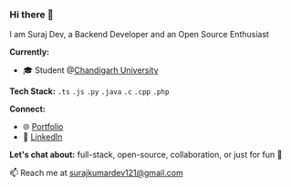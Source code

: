 ### Hi there 👋

I am Suraj Dev, a Backend Developer and an Open Source Enthusiast

**Currently:** 
- 🎓 Student @[Chandigarh University](https://www.cuchd.in/)

**Tech Stack:** `.ts` `.js` `.py` `.java` `.c` `.cpp` `.php`

**Connect:**
- 🌐 [Portfolio](https://www.surajkumardev.tech/)
- 📝 [LinkedIn](https://www.linkedin.com/in/suraj-kumar-dev-b755a128b/)

**Let's chat about:** full-stack, open-source, collaboration, or just for fun 💬

📫 Reach me at [surajkumardev121@gmail.com](mailto:surajkumardev121@gmail.com)
